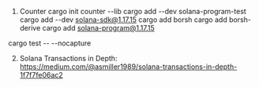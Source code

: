 1. Counter
cargo init counter --lib
cargo add --dev solana-program-test
cargo add --dev solana-sdk@1.17.15
cargo add borsh
cargo add borsh-derive
cargo add solana-program@1.17.15

cargo test -- --nocapture

2. Solana Transactions in Depth:
https://medium.com/@asmiller1989/solana-transactions-in-depth-1f7f7fe06ac2
